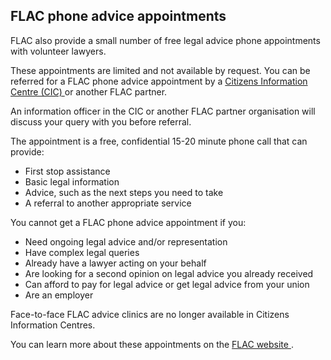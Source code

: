 ##  FLAC phone advice appointments

FLAC also provide a small number of free legal advice phone appointments with
volunteer lawyers.

These appointments are limited and not available by request. You can be
referred for a FLAC phone advice appointment by a [ Citizens Information
Centre (CIC) ](https://centres.citizensinformation.ie/) or another FLAC
partner.

An information officer in the CIC or another FLAC partner organisation will
discuss your query with you before referral.

The appointment is a free, confidential 15-20 minute phone call that can
provide:

  * First stop assistance 
  * Basic legal information 
  * Advice, such as the next steps you need to take 
  * A referral to another appropriate service 

You cannot get a FLAC phone advice appointment if you:

  * Need ongoing legal advice and/or representation 
  * Have complex legal queries 
  * Already have a lawyer acting on your behalf 
  * Are looking for a second opinion on legal advice you already received 
  * Can afford to pay for legal advice or get legal advice from your union 
  * Are an employer 

Face-to-face FLAC advice clinics are no longer available in Citizens
Information Centres.

You can learn more about these appointments on the [ FLAC website
](https://www.flac.ie/help/centres/) .
